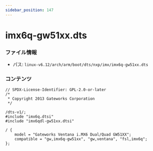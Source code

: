 ```yaml
---
sidebar_position: 147
---
```

# imx6q-gw51xx.dts

### ファイル情報

- パス: `linux-v6.12/arch/arm/boot/dts/nxp/imx/imx6q-gw51xx.dts`

### コンテンツ

```dts
// SPDX-License-Identifier: GPL-2.0-or-later
/*
 * Copyright 2013 Gateworks Corporation
 */

/dts-v1/;
#include "imx6q.dtsi"
#include "imx6qdl-gw51xx.dtsi"

/ {
	model = "Gateworks Ventana i.MX6 Dual/Quad GW51XX";
	compatible = "gw,imx6q-gw51xx", "gw,ventana", "fsl,imx6q";
};

```
